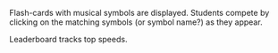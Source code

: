 Flash-cards with musical symbols are displayed. Students compete by clicking on the matching symbols (or symbol name?) as they appear.

Leaderboard tracks top speeds.